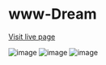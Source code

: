 # www-Dream

<a href="https://joannakilian.github.io/www-Dream/">Visit live page</a>

![image](https://user-images.githubusercontent.com/86100410/148703917-fd403f84-794e-4e91-bba9-8b01031cdd93.png)
![image](https://user-images.githubusercontent.com/86100410/148703950-cbd9b225-d7f7-4337-87b2-1fc6b7948861.png)
![image](https://user-images.githubusercontent.com/86100410/148703959-33cc6e99-ff29-42fd-9495-f641c7b9fb12.png)


